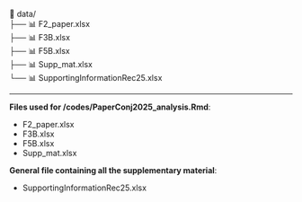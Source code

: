 📂 data/  
├── 📊 F2_paper.xlsx  
├── 📊 F3B.xlsx  
├── 📊 F5B.xlsx  
├── 📊 Supp_mat.xlsx  
└── 📊 SupportingInformationRec25.xlsx  

___

**Files used for /codes/PaperConj2025_analysis.Rmd**:
- F2_paper.xlsx
- F3B.xlsx
- F5B.xlsx
- Supp_mat.xlsx  

**General file containing all the supplementary material**: 
- SupportingInformationRec25.xlsx   
